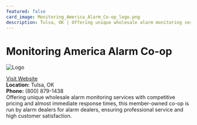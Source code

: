 ```yaml
---
featured: false
card_image: Monitoring_America_Alarm_Co-op_logo.png
description: Tulsa, OK | Offering unique wholesale alarm monitoring services with competitive pricing and almost immediate response times, this member-owned co-op is run by alarm dealers for alarm dealers, ensuring professional service and high customer satisfaction.
---
```


# Monitoring America Alarm Co-op
<img src="Monitoring_America_Alarm_Co-op_logo.png" alt="Logo" style="max-width: 200px; height: auto;">

<a href="https://www.monitoringamerica.com">Visit Website</a>  
**Location:** Tulsa, OK  
**Phone:** (800) 879-1438 <br>
Offering unique wholesale alarm monitoring services with competitive pricing and almost immediate response times, this member-owned co-op is run by alarm dealers for alarm dealers, ensuring professional service and high customer satisfaction.

